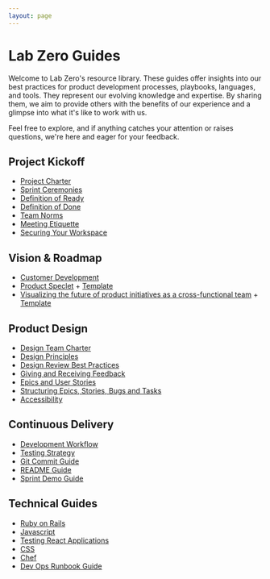 ```yaml
---
layout: page
---
```


# Lab Zero Guides

Welcome to Lab Zero's resource library. These guides offer insights into our best practices for product development processes, playbooks, languages, and tools. They represent our evolving knowledge and expertise. By sharing them, we aim to provide others with the benefits of our experience and  a glimpse into what it's like to work with us.

Feel free to explore, and if anything catches your attention or raises questions, we're here and eager for your feedback.


## Project Kickoff

- [Project Charter](project_kickoff/project_charter.md)
- [Sprint Ceremonies](project_kickoff/ceremonies.md)
- [Definition of Ready](project_kickoff/definition-of-ready.md)
- [Definition of Done](project_kickoff/dod.md)
- [Team Norms](project_kickoff/team_norms.md)
- [Meeting Etiquette](project_kickoff/meeting-etiquette.md)
- [Securing Your Workspace](project_kickoff/securing_your_workspace.md)

## Vision & Roadmap

- [Customer Development](vision_and_roadmap/customer_development_playbook.md)
- [Product Speclet](vision_and_roadmap/speclet.md) + [Template](vision_and_roadmap/speclet_template.md)
- [Visualizing the future of product initiatives as a cross-functional team](vision_and_roadmap/visualizing-product-initiatives.md) + [Template](https://www.figma.com/file/kEVk8PaoLbCqI8liK5Emgh/%5BInitiative-Name%5D-Visualization-Summary?type=whiteboard&node-id=0%3A1&t=Dq0dcV75It3GqXxP-1)

## Product Design

- [Design Team Charter](product_design/design-charter.md)
- [Design Principles](product_design/design_principles.md)
- [Design Review Best Practices](product_design/design-review-best-practices.md)
- [Giving and Receiving Feedback](product_design/giving-and-receiving-design-feedback.md)
- [Epics and User Stories](/product_design/how_we_write_user_stories.md)
- [Structuring Epics, Stories, Bugs and Tasks](product_design/structuring_epics_stories_bugs_and_tasks.md)
- [Accessibility](product_design/accessibility_guide.md)


## Continuous Delivery

- [Development Workflow](continuous_delivery/development_workflow.md)
- [Testing Strategy](continuous_delivery/testing_strategy.md)
- [Git Commit Guide](continuous_delivery/commit_guide.md)
- [README Guide](continuous_delivery/readme_guide.md)
- [Sprint Demo Guide](continuous_delivery/demo_guide.md)

## Technical Guides

- [Ruby on Rails](technical_guides/ruby_on_rails.md)
- [Javascript](technical_guides/javascript-code-style-quality-rules.md)
- [Testing React Applications](technical_guides/react-testing.md)
- [CSS](technical_guides/css.md)
- [Chef](technical_guides/chef.md)
- [Dev Ops Runbook Guide](technical_guides/dev_ops_runbook_guide.md)

